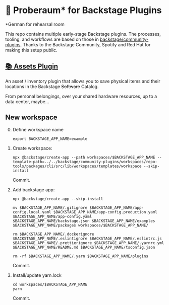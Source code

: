 # 🧪 Proberaum* for Backstage Plugins

*German for rehearsal room

This repo contains multiple early-stage Backstage plugins. The processes, tooling, and workflows are based on those in [backstage/community-plugins](https://github.com/backstage/community-plugins). Thanks to the Backstage Community, Spotify and Red Hat for making this setup public.

## [📚 Assets Plugin](workspaces/assets/README.md)

An asset / inventory plugin that allows you to save physical items and their locations in the Backstage ~~Software~~ Catalog.

From personal belongings, over your shared hardware resources, up to a data center, maybe...

## New workspace

0. Define workspace name

   ```
   export BACKSTAGE_APP_NAME=example
   ```

1. Create workspace:

   ```
   npx @backstage/create-app --path workspaces/$BACKSTAGE_APP_NAME --template-path=../../backstage/community-plugins/workspaces/repo-tools/packages/cli/src/lib/workspaces/templates/workspace --skip-install
   ```

   Commit.

2. Add backstage app:

   ```
   npx @backstage/create-app --skip-install
   
   mv $BACKSTAGE_APP_NAME/.gitignore $BACKSTAGE_APP_NAME/app-config.local.yaml $BACKSTAGE_APP_NAME/app-config.production.yaml $BACKSTAGE_APP_NAME/app-config.yaml $BACKSTAGE_APP_NAME/backstage.json $BACKSTAGE_APP_NAME/examples $BACKSTAGE_APP_NAME/packages workspaces/$BACKSTAGE_APP_NAME/

   rm $BACKSTAGE_APP_NAME/.dockerignore $BACKSTAGE_APP_NAME/.eslintignore $BACKSTAGE_APP_NAME/.eslintrc.js $BACKSTAGE_APP_NAME/.prettierignore $BACKSTAGE_APP_NAME/.yarnrc.yml $BACKSTAGE_APP_NAME/README.md $BACKSTAGE_APP_NAME/tsconfig.json

   rm -rf $BACKSTAGE_APP_NAME/.yarn $BACKSTAGE_APP_NAME/plugins
   ```

   Commit.

3. Install/update yarn.lock

   ```
   cd workspaces/$BACKSTAGE_APP_NAME
   yarn
   ```

   Commit.
